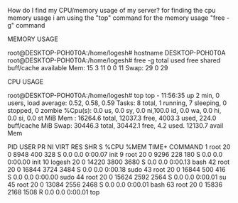 How do I find my CPU/memory usage of my server?
    for finding the cpu memory usage i am using the "top" command
    for the memory usage "free -g" command



MEMORY USAGE

root@DESKTOP-POH0T0A:/home/logesh# hostname
DESKTOP-POH0T0A
root@DESKTOP-POH0T0A:/home/logesh# free -g
               total        used        free      shared  buff/cache   available
Mem:              15           3          11           0           0          11
Swap:             29           0          29


CPU USAGE

root@DESKTOP-POH0T0A:/home/logesh# top
top - 11:56:35 up 2 min,  0 users,  load average: 0.52, 0.58, 0.59
Tasks:   8 total,   1 running,   7 sleeping,   0 stopped,   0 zombie
%Cpu(s):  0.0 us,  0.0 sy,  0.0 ni,100.0 id,  0.0 wa,  0.0 hi,  0.0 si,  0.0 st
MiB Mem :  16264.6 total,  12037.3 free,   4003.3 used,    224.0 buff/cache
MiB Swap:  30446.3 total,  30442.1 free,      4.2 used.  12130.7 avail Mem

  PID USER      PR  NI    VIRT    RES    SHR S  %CPU  %MEM     TIME+ COMMAND
    1 root      20   0    8948    400    328 S   0.0   0.0   0:00.07 init
    9 root      20   0    9296    228    180 S   0.0   0.0   0:00.00 init
   10 logesh    20   0   14220   3800   3680 S   0.0   0.0   0:00.13 bash
   42 root      20   0   16844   3724   3484 S   0.0   0.0   0:00.18 sudo
   43 root      20   0   16844    500    416 S   0.0   0.0   0:00.00 sudo
   44 root      20   0   15624   2592   2564 S   0.0   0.0   0:00.01 su
   45 root      20   0   13084   2556   2468 S   0.0   0.0   0:00.01 bash
   63 root      20   0   15836   2168   1508 R   0.0   0.0   0:00.01 top

